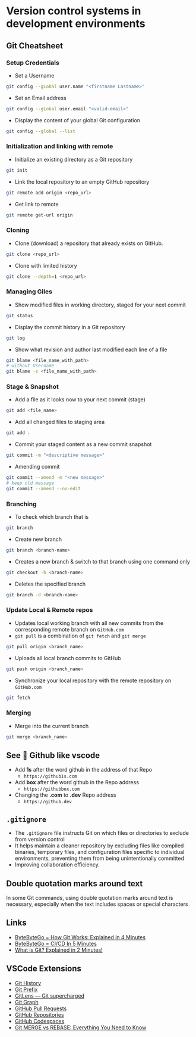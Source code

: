 # Version control systems in development environments

## Git Cheatsheet

### Setup Credentials

- Set a Username

```bash
git config --gLobal user.name "<firstname Lastname>"
```

- Set an Email address

```bash
git config --gLobal user.email "<valid-email>"
```

- Display the content of your global Git configuration

```bash
git config --global --list
```

### Initialization and linking with remote

- Initialize an existing directory as a Git repository

```bash
git init
```

- Link the local repository to an empty GitHub repository

```bash
git remote add origin <repo_url>
```

- Get link to remote

```bash
git remote get-url origin
```

### Cloning

- Clone (download) a repository that already exists on GitHub.

```bash
git clone <repo_url>
```

- Clone with limited history

```bash
git clone --depth=1 <repo_url>
```

### Managing Giles

- Show modified files in working directory, staged for your next commit

```bash
git status
```

- Display the commit history in a Git repository

```bash
git log
```

- Show what revision and author last modified each line of a file

```bash
git blame <file_name_with_path>
# without Username
git blame -s <file_name_with_path>
```

### Stage & Snapshot

- Add a file as it looks now to your next commit (stage)

```bash
git add <file_name>
```

- Add all changed files to staging area

```bash
git add .
```

- Commit your staged content as a new commit snapshot

```bash
git commit -m "<descriptive message>"
```

- Amending commit

```bash
git commit --amend -m "<new message>"
# keep old message
git commit --amend --no-edit
```

### Branching

- To check which branch that is

```bash
git branch
```

- Create new branch

```bash
git branch <branch-name>
```

- Creates a new branch & switch to that branch using one command only

```bash
git checkout -b <branch-name>
```

- Deletes the specified branch

```bash
git branch -d <branch-name>
```

### Update Local & Remote repos

- Updates local working branch with all new commits from the corresponding remote branch on `GitHub.com`
- `git pull` is a combination of `git fetch` and `git merge`

```bash
git pull origin <branch_name>
```

- Uploads all local branch commits to GitHub

```bash
git push origin <branch_name>
```

- Synchronize your local repository with the remote repository on `GitHub.com`

```bash
git fetch
```

### Merging

- Merge <branch> into the current branch

```bash
git merge <branch_name>
```

## See 👀 Github like vscode

- Add **1s** after the word github in the address of that Repo
  - `https://github1s.com`
- Add **box** after the word github in the Repo address
  - `https://githubbox.com`
- Changing the **.com** to **.dev** Repo address
  - `https://github.dev`

## `.gitignore`

- The `.gitignore` file instructs Git on which files or directories to exclude from version control
- It helps maintain a cleaner repository by excluding files like compiled binaries, temporary files, and configuration files specific to individual environments, preventing them from being unintentionally committed
- Improving collaboration efficiency.

## Double quotation marks around text

In some Git commands, using double quotation marks around text is necessary, especially when the text includes spaces or special characters

## Links

- [ByteByteGo = How Git Works: Explained in 4 Minutes](https://www.youtube.com/watch?v=e9lnsKot_SQ)
- [ByteByteGo = CI/CD In 5 Minutes](https://www.youtube.com/watch?v=42UP1fxi2SY)
- [What is Git? Explained in 2 Minutes!](https://www.youtube.com/watch?v=2ReR1YJrNOM)

## VSCode Extensions

- [Git History](https://marketplace.visualstudio.com/items?itemName=donjayamanne.githistory)
- [Git Prefix](https://marketplace.visualstudio.com/items?itemName=srmeyers.git-prefix)
- [GitLens — Git supercharged](https://marketplace.visualstudio.com/items?itemName=eamodio.gitlens)
- [Git Graph](https://marketplace.visualstudio.com/items?itemName=mhutchie.git-graph)
- [GitHub Pull Requests](https://marketplace.visualstudio.com/items?itemName=GitHub.vscode-pull-request-github)
- [GitHub Repositories](https://marketplace.visualstudio.com/items?itemName=GitHub.remotehub)
- [GitHub Codespaces](https://marketplace.visualstudio.com/items?itemName=GitHub.codespaces)
- [Git MERGE vs REBASE: Everything You Need to Know](https://www.youtube.com/watch?v=0chZFIZLR_0)
